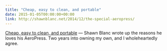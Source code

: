 ```yaml
---
title: "Cheap, easy to clean, and portable"
date: 2015-01-05T00:00:00+00:00
link: http://shawnblanc.net/2014/12/the-special-aeropress/
---
```

[Cheap, easy to clean, and portable](http://shawnblanc.net/2014/12/the-special-aeropress/) &mdash; 
 Shawn Blanc wrote up the reasons he loves his AeroPress. Two years into owning my own, and I wholeheartedly agree.

